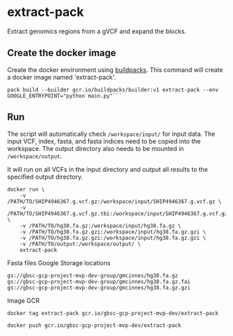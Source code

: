 # extract-pack

Extract genomics regions from a gVCF and expand the blocks.


## Create the docker image
Create the docker environment using [buildpacks](https://cloud.google.com/blog/products/containers-kubernetes/google-cloud-now-supports-buildpacks). 
This command will create a docker image named 'extract-pack'.
```
pack build --builder gcr.io/buildpacks/builder:v1 extract-pack --env GOOGLE_ENTRYPOINT="python main.py"```
```

## Run
The script will automatically check `/workspace/input/` for input data.  The input VCF, index, fasta, and fasta indices need to be copied into the workspace.  The output directory also needs to be mounted in `/workspace/output`. 

It will run on all VCFs in the input directory and output all results to the specified output directory.
```
docker run \
    -v /PATH/TO/SHIP4946367.g.vcf.gz:/workspace/input/SHIP4946367.g.vcf.gz \
    -v /PATH/TO/SHIP4946367.g.vcf.gz.tbi:/workspace/input/SHIP4946367.g.vcf.gz.tbi \
    -v /PATH/TO/hg38.fa.gz:/workspace/input/hg38.fa.gz \
    -v /PATH/TO/hg38.fa.gz.gzi:/workspace/input/hg38.fa.gz.gzi \
    -v /PATH/TO/hg38.fa.gz.gzi:/workspace/input/hg38.fa.gz.gzi \
    -v /PATH/TO/output:/workspace/output/ \
    extract-pack

```


Fasta files Google Storage locations
```
gs://gbsc-gcp-project-mvp-dev-group/gmcinnes/hg38.fa.gz
gs://gbsc-gcp-project-mvp-dev-group/gmcinnes/hg38.fa.gz.fai
gs://gbsc-gcp-project-mvp-dev-group/gmcinnes/hg38.fa.gz.gzi
```

Image GCR

```
docker tag extract-pack gcr.io/gbsc-gcp-project-mvp-dev/extract-pack

```

```
docker push gcr.io/gbsc-gcp-project-mvp-dev/extract-pack
```





